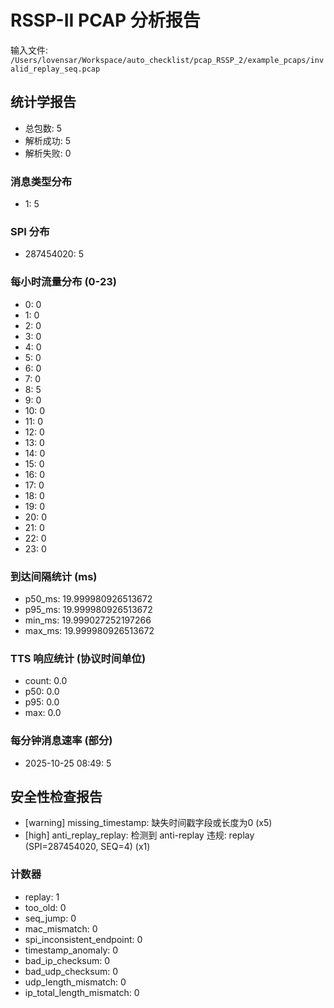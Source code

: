 # RSSP-II PCAP 分析报告

输入文件: `/Users/lovensar/Workspace/auto_checklist/pcap_RSSP_2/example_pcaps/invalid_replay_seq.pcap`

## 统计学报告

- 总包数: 5
- 解析成功: 5
- 解析失败: 0

### 消息类型分布

- 1: 5

### SPI 分布

- 287454020: 5

### 每小时流量分布 (0-23)

- 0: 0
- 1: 0
- 2: 0
- 3: 0
- 4: 0
- 5: 0
- 6: 0
- 7: 0
- 8: 5
- 9: 0
- 10: 0
- 11: 0
- 12: 0
- 13: 0
- 14: 0
- 15: 0
- 16: 0
- 17: 0
- 18: 0
- 19: 0
- 20: 0
- 21: 0
- 22: 0
- 23: 0

### 到达间隔统计 (ms)

- p50_ms: 19.999980926513672
- p95_ms: 19.999980926513672
- min_ms: 19.999027252197266
- max_ms: 19.999980926513672

### TTS 响应统计 (协议时间单位)

- count: 0.0
- p50: 0.0
- p95: 0.0
- max: 0.0

### 每分钟消息速率 (部分)

- 2025-10-25 08:49: 5

## 安全性检查报告

- [warning] missing_timestamp: 缺失时间戳字段或长度为0 (x5)
- [high] anti_replay_replay: 检测到 anti-replay 违规: replay (SPI=287454020, SEQ=4) (x1)

### 计数器

- replay: 1
- too_old: 0
- seq_jump: 0
- mac_mismatch: 0
- spi_inconsistent_endpoint: 0
- timestamp_anomaly: 0
- bad_ip_checksum: 0
- bad_udp_checksum: 0
- udp_length_mismatch: 0
- ip_total_length_mismatch: 0
